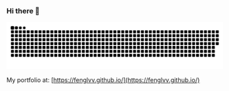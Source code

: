 ### Hi there 👋

<picture>
  <source media="(prefers-color-scheme: dark)" srcset="https://raw.githubusercontent.com/FengLvv/FengLvv/output/github-contribution-grid-snake-dark.svg">
  <source media="(prefers-color-scheme: light)" srcset="https://raw.githubusercontent.com/FengLvv/FengLvv/output/github-contribution-grid-snake.svg">
  <img alt="github contribution grid snake animation" src="https://raw.githubusercontent.com/FengLvv/FengLvv/output/github-contribution-grid-snake.svg">
</picture>

My portfolio at: [https://fenglvv.github.io/](https://fenglvv.github.io/)
